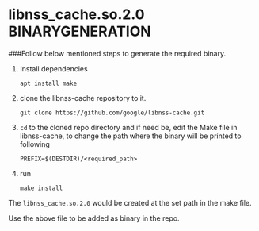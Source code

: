 # libnss_cache.so.2.0 BINARYGENERATION

###Follow below mentioned steps to generate the required binary.
1. Install dependencies

   `apt install make`

2. clone the libnss-cache repository to it.

   `git clone https://github.com/google/libnss-cache.git`

3. `cd` to the cloned repo directory and if need be, edit the Make file  in  libnss-cache, to change the path where the binary will be printed to following

    `PREFIX=$(DESTDIR)/<required_path>`

4. run

   `make install`

The `libnss_cache.so.2.0` would be created at the set path in the make file.

Use the above file to be added as binary in the repo.